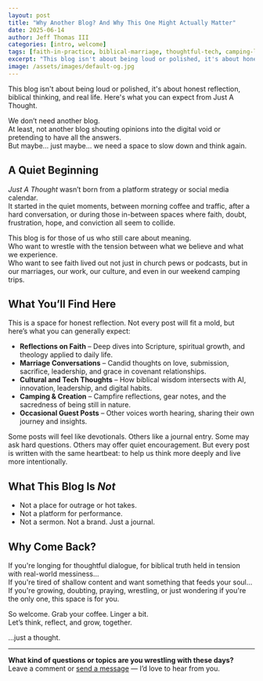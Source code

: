 ```yaml
---
layout: post
title: "Why Another Blog? And Why This One Might Actually Matter"
date: 2025-06-14
author: Jeff Thomas III
categories: [intro, welcome]
tags: [faith-in-practice, biblical-marriage, thoughtful-tech, camping-life, scripture-journaling, christian-living]
excerpt: "This blog isn't about being loud or polished, it's about honest reflection, biblical thinking, and real life. Here's what you can expect from Just A Thought."
image: /assets/images/default-og.jpg
---
```


This blog isn't about being loud or polished, it's about honest reflection, biblical thinking, and real life. Here's what you can expect from Just A Thought.<!--more-->

We don’t need another blog.  
At least, not another blog shouting opinions into the digital void or pretending to have all the answers.  
But maybe… just maybe… we need a space to slow down and think again.

## A Quiet Beginning

*Just A Thought* wasn’t born from a platform strategy or social media calendar.  
It started in the quiet moments, between morning coffee and traffic, after a hard conversation, or during those in-between spaces where faith, doubt, frustration, hope, and conviction all seem to collide.

This blog is for those of us who still care about meaning.  
Who want to wrestle with the tension between what we believe and what we experience.  
Who want to see faith lived out not just in church pews or podcasts, but in our marriages, our work, our culture, and even in our weekend camping trips.

## What You’ll Find Here

This is a space for honest reflection. Not every post will fit a mold, but here’s what you can generally expect:

- **Reflections on Faith** – Deep dives into Scripture, spiritual growth, and theology applied to daily life.
- **Marriage Conversations** – Candid thoughts on love, submission, sacrifice, leadership, and grace in covenant relationships.
- **Cultural and Tech Thoughts** – How biblical wisdom intersects with AI, innovation, leadership, and digital habits.
- **Camping & Creation** – Campfire reflections, gear notes, and the sacredness of being still in nature.
- **Occasional Guest Posts** – Other voices worth hearing, sharing their own journey and insights.

Some posts will feel like devotionals. Others like a journal entry. Some may ask hard questions. Others may offer quiet encouragement. But every post is written with the same heartbeat: to help us think more deeply and live more intentionally.

## What This Blog Is *Not*

- Not a place for outrage or hot takes.  
- Not a platform for performance.  
- Not a sermon. Not a brand. Just a journal.

## Why Come Back?

If you're longing for thoughtful dialogue, for biblical truth held in tension with real-world messiness…  
If you're tired of shallow content and want something that feeds your soul…  
If you're growing, doubting, praying, wrestling, or just wondering if you're the only one, this space is for you.

So welcome. Grab your coffee. Linger a bit.  
Let’s think, reflect, and grow, together.

…just a thought.

---

**What kind of questions or topics are you wrestling with these days?**  
Leave a comment or [send a message](#) — I’d love to hear from you.
